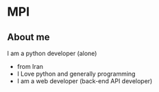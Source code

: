 # MPI


## About me

I am a python developer (alone)
- from Iran
- I Love python and generally programming
- I am a web developer (back-end API developer)

